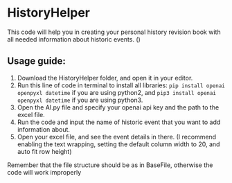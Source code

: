 # HistoryHelper
This code will help you in creating your personal history revision book with all needed information about historic events.
()

## Usage guide:
1. Download the HistoryHelper folder, and open it in your editor. 
2. Run this line of code in terminal to install all libraries: ```pip install openai openpyxl datetime``` if you are using python2, and ```pip3 install openai openpyxl datetime``` if you are using python3.
3. Open the AI.py file and specify your openai api key and the path to the excel file.
4. Run the code and input the name of historic event that you want to add information about.
5. Open your excel file, and see the event details in there. (I recommend enabling the text wrapping, setting the default column width to 20, and auto fit row height)

Remember that the file structure should be as in BaseFile, otherwise the code will work improperly
